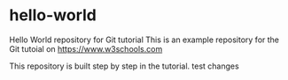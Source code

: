 # hello-world
Hello World repository for Git tutorial
This is an example repository for the Git tutoial on https://www.w3schools.com

This repository is built step by step in the tutorial.
test changes
